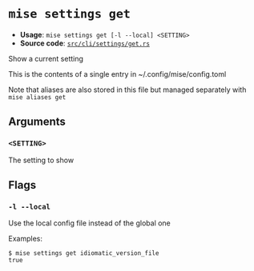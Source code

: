 # `mise settings get`

- **Usage**: `mise settings get [-l --local] <SETTING>`
- **Source code**: [`src/cli/settings/get.rs`](https://github.com/jdx/mise/blob/main/src/cli/settings/get.rs)

Show a current setting

This is the contents of a single entry in ~/.config/mise/config.toml

Note that aliases are also stored in this file
but managed separately with `mise aliases get`

## Arguments

### `<SETTING>`

The setting to show

## Flags

### `-l --local`

Use the local config file instead of the global one

Examples:

```
$ mise settings get idiomatic_version_file
true
```
